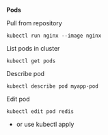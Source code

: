 **Pods**

Pull from repository
```
kubectl run nginx --image nginx
```


List pods in cluster
```
kubectl get pods
```

Describe pod
```
kubectl describe pod myapp-pod
```

Edit pod
```
kubectl edit pod redis
```
 - or use kubectl apply
